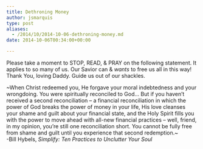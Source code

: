 ```yaml
---
title: Dethroning Money
author: jsmarquis
type: post
aliases:
  - /2014/10/2014-10-06-dethroning-money.md
date: 2014-10-06T00:34:00+00:00

---
```

Please take a moment to STOP, READ, & PRAY on the following statement. It applies to so many of us. Our Savior can & _wants_ to free us all in this way! Thank You, loving Daddy. Guide us out of our shackles.

~When Christ redeemed you, He forgave your moral indebtedness and your wrongdoing. You were spiritually reconciled to God&#8230; But if you haven&#8217;t received a second reconciliation &#8211; a financial reconciliation in which the power of God breaks the power of money in your life, His love cleanses your shame and guilt about your financial state, and the Holy Spirit fills you with the power to move ahead with all-new financial practices &#8211; well, friend, in my opinion, you&#8217;re still one reconciliation short. You cannot be fully free from shame and guilt until you experience that second redemption.~  
-Bill Hybels, _Simplify: Ten Practices to Unclutter Your Soul_
